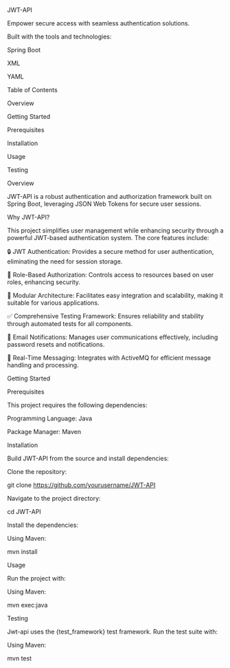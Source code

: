 JWT-API

Empower secure access with seamless authentication solutions.

Built with the tools and technologies:





Spring Boot



XML



YAML

Table of Contents





Overview



Getting Started





Prerequisites



Installation



Usage



Testing

Overview

JWT-API is a robust authentication and authorization framework built on Spring Boot, leveraging JSON Web Tokens for secure user sessions.

Why JWT-API?

This project simplifies user management while enhancing security through a powerful JWT-based authentication system. The core features include:





🔒 JWT Authentication: Provides a secure method for user authentication, eliminating the need for session storage.



🔑 Role-Based Authorization: Controls access to resources based on user roles, enhancing security.



🧩 Modular Architecture: Facilitates easy integration and scalability, making it suitable for various applications.



✅ Comprehensive Testing Framework: Ensures reliability and stability through automated tests for all components.



📧 Email Notifications: Manages user communications effectively, including password resets and notifications.



📡 Real-Time Messaging: Integrates with ActiveMQ for efficient message handling and processing.

Getting Started

Prerequisites

This project requires the following dependencies:





Programming Language: Java



Package Manager: Maven

Installation

Build JWT-API from the source and install dependencies:





Clone the repository:

git clone https://github.com/yourusername/JWT-API



Navigate to the project directory:

cd JWT-API



Install the dependencies:

Using Maven:

mvn install

Usage

Run the project with:

Using Maven:

mvn exec:java

Testing

Jwt-api uses the {test_framework} test framework. Run the test suite with:

Using Maven:

mvn test
